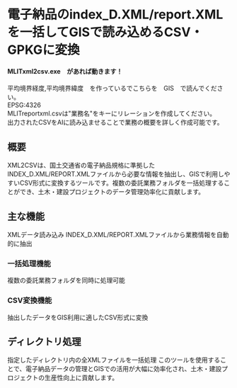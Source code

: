 # 電子納品のindex_D.XML/report.XMLを一括してGISで読み込めるCSV・GPKGに変換
#### MLITxml2csv.exe　があれば動きます！  
平均境界経度,平均境界緯度　を作っているでこちらを　GIS　で読んでください。  
EPSG:4326    
MLITreportxml.csvは"業務名"をキーにリレーションを作成してください。  
出力されたCSVをAIに読み込ませることで業務の概要を詳しく作成可能です。  
## 概要
XML2CSVは、国土交通省の電子納品規格に準拠したINDEX_D.XML/REPORT.XMLファイルから必要な情報を抽出し、GISで利用しやすいCSV形式に変換するツールです。複数の委託業務フォルダを一括処理することができ、土木・建設プロジェクトのデータ管理効率化に貢献します。
## 主な機能
XMLデータ読み込み
INDEX_D.XML/REPORT.XMLファイルから業務情報を自動的に抽出
### 一括処理機能
複数の委託業務フォルダを同時に処理可能
### CSV変換機能
抽出したデータをGIS利用に適したCSV形式に変換

## ディレクトリ処理
指定したディレクトリ内の全XMLファイルを一括処理
このツールを使用することで、電子納品データの管理とGISでの活用が大幅に効率化され、土木・建設プロジェクトの生産性向上に貢献します。
